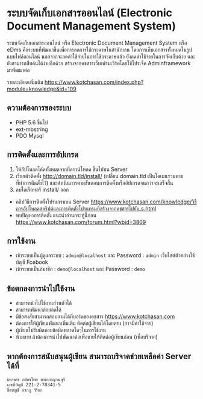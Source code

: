 # ระบบจัดเก็บเอกสารออนไลน์ (Electronic Document Management System)

ระบบจัดเก็บเอกสารออนไลน์ หรือ Electronic Document Management System หรือ eDms คือระบบที่พัฒนาขึ้นเพื่อการลดการใช้กระดาษในสำนักงาน โดยการเก็บเอกสารทั้งหมดในรูปแบบไฟล์ออนไลน์ นอกจากจะลดค่าใช้จ่ายในการใช้กระดาษแล้ว ยังลดค่าใช้จ่ายในการจัดเก็บด้วย และยังสามารถสืบค้นได้ง่ายอีกด้วย สร้างจากคชสารเว็บเฟรมเวิร์คโดยใช้โปรเจ็ค Adminframework มาพัฒนาต่อ

รายละเอียดเพิ่มเติม https://www.kotchasan.com/index.php?module=knowledge&id=109

## ความต้องการของระบบ

- PHP 5.6 ขึ้นไป
- ext-mbstring
- PDO Mysql

## การติดตั้งและการอัปเกรด

1.  ให้อัปโหลดโค้ดทั้งหมดจากที่ดาวน์โหลด ขึ้นไปบน Server
2.  เรียกตัวติดตั้ง http://domain.tld/install/ (เปลี่ยน domain.tld เป็นโดเมนรวมพาธที่ทำการติดตั้งไว้) และดำเนินการตามขั้นตอนการติดตั้งหรืออัปเกรดจนกว่าจะเสร็จสิ้น
3.  ลบไดเร็คทอรี่ install/ ออก

- คลิปวิธีการติดตั้งโปรแกรมบน Server https://www.kotchasan.com/knowledge/วิธีการอัปโหลดสคริปต์และการติดตั้งโปรแกรมที่สร้างจากคชสารไปยัง_s.html
- พบปัญหาการติดตั้ง แนะนำอ่านกระทู้นี้ก่อน https://www.kotchasan.com/forum.html?wbid=3809

## การใช้งาน

- เข้าระบบเป็นผู้ดูแลระบบ : `admin@localhost` และ Password : `admin` เว็บไซต์ตัวอย่างใช้บัญชี Fcebook
- เข้าระบบเป็นสมาชิก : `demo@localhost` และ Password : `demo`

## ข้อตกลงการนำไปใช้งาน

- สามารถนำไปใช้งานส่วนตัวได้
- สามารถพัฒนาต่อยอดได้
- มีข้อสงสัยสามารถสอบถามได้ที่บอร์ดของคชสาร https://www.kotchasan.com
- ต้องการให้ผู้เขียนพัฒนาเพิ่มเติม ติดต่อผู้เขียนได้โดยตรง (อาจมีค่าใช้จ่าย)
- ผู้เขียนไม่รับผิดชอบข้อผิดพลาดใดๆในการใช้งาน
- ห้ามขาย ถ้าต้องการนำไปพัฒนาต่อเพื่อขายให้ติดต่อผู้เขียนก่อน (เพื่อบริจาค)

## หากต้องการสนับสนุนผู้เขียน สามารถบริจาคช่วยเหลือค่า Server ได้ที่

```
ธนาคาร กสิกรไทย สาขากาญจนบุรี
เลขที่บัญชี 221-2-78341-5
ชื่อบัญชี กรกฎ วิริยะ
```
